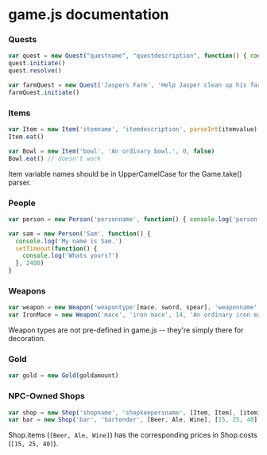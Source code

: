 # game.js documentation

  ### Quests
  
  ````javascript
  var quest = new Quest("questname", "questdescription", function() { console.log('QUESTREWARD') })
  quest.initiate()
  quest.resolve()
  
  var farmQuest = new Quest('Jaspers Farm', 'Help Jasper clean up his farm.', function() { Player.gold.amount += 50 })
  farmQuest.initiate()
  ````
  
  ### Items
  
  ```javascript
  var Item = new Item('itemname', 'itemdescription', parseInt(itemvalue), itemedible[true/false], [optional]function() { console.log('itembuffs') })
  Item.eat()
  
  var Bowl = new Item('bowl', 'An ordinary bowl.', 0, false)
  Bowl.eat() // doesn't work
  ````
  Item variable names should be in UpperCamelCase for the Game.take() parser.
  
  ### People
  
  ````javascript
  var person = new Person('personname', function() { console.log('person dialogue') })
  
  var sam = new Person('Sam', function() {
    console.log('My name is Sam.')
    setTimeout(function() {
      console.log('Whats yours?')
    }, 2400)
  }
  ````
  
  ### Weapons
  
  ````javascript
  var weapon = new Weapon('weapontype'[mace, sword, spear], 'weaponname', parseInt(weapondamage), 'weapondescription')
  var IronMace = new Weapon('mace', 'iron mace', 14, 'An ordinary iron mace.')
  ````
  
  Weapon types are not pre-defined in game.js -- they're simply there for decoration.
  
  ### Gold
  
  ````javascript
  var gold = new Gold(goldamount)
  ````
  
  
  ### NPC-Owned Shops
  
  ````javascript
  var shop = new Shop('shopname', 'shopkeepersname', [Item, Item], [item1price, item2price])
  var bar = new Shop('bar', 'bartender', [Beer, Ale, Wine], [15, 25, 40])
  ````
  
  Shop.items (````[Beer, Ale, Wine]````) has the corresponding prices in Shop.costs (````[15, 25, 40]````).
